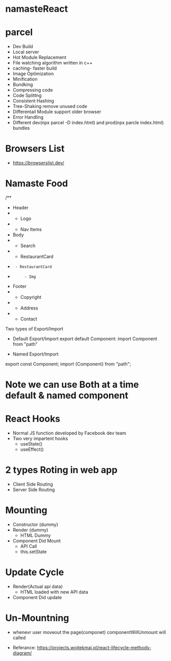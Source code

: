 # namasteReact

# parcel

- Dev Build
- Local server
- Hot Module Replacement
- File watching algorithm written in c++
- caching- faster build
- Image Optimization
- Minification
- Bundking
- Compressing code
- Code Splittng
- Consistent Hashing
- Tree-Shaking remove unused code
- Differentail Module support older browser
- Error Handling
- Different dev(npx parcel -D index.html) and prod(npx parcle index.html) bundles

# Browsers List

- https://browserslist.dev/

# Namaste Food

/\*\*

- Header
- - Logo
- - Nav Items
- Body
- - Search
- - RestaurantCard
-      - RestaurantCard
-          - Img
- Footer
- - Copyright
- - Address
- - Contact

Two types of Export/Import

- Default Export/Import
  export default Component:
  import Component from "path"

- Named Export/Import

export const Component;
import {Component} from "path";

# Note we can use Both at a time default & named component

# React Hooks

- Normal JS function developed by Facebook dev team
- Two very impartent hooks
  - useState()
  - useEffect()

# 2 types Roting in web app

- Client Side Routing
- Server Side Routing

# Mounting

- Constructor (dummy)
- Render (dummy)
  - HTML Dummy
- Component Did Mount
  - API Call
  - this.setState

# Update Cycle

- Render(Actual api data)
  - HTML loaded with new API data
- Component Did update

# Un-Mountning

- whenevr user moveout the page(componet) componentWillUnmount will called

- Referance: https://projects.wojtekmaj.pl/react-lifecycle-methods-diagram/
